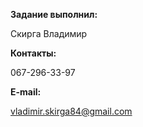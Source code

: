 **Задание выполнил:**

Скирга Владимир

**Контакты:**

067-296-33-97

**E-mail:**

vladimir.skirga84@gmail.com